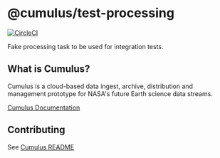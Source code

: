 # @cumulus/test-processing

[![CircleCI](https://circleci.com/gh/nasa/cumulus.svg?style=svg)](https://circleci.com/gh/nasa/cumulus)

Fake processing task to be used for integration tests.

## What is Cumulus?

Cumulus is a cloud-based data ingest, archive, distribution and management prototype for NASA's future Earth science data streams.

[Cumulus Documentation](https://nasa.github.io/cumulus)

## Contributing

See [Cumulus README](https://github.com/nasa/cumulus/blob/master/README.md#installing-and-deploying)